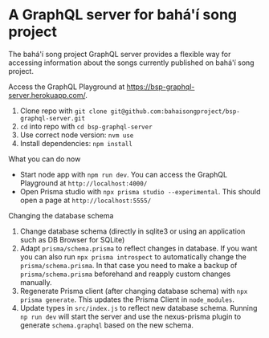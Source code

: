 # A GraphQL server for bahá'í song project

The bahá'í song project GraphQL server provides a flexible way for accessing information about the songs currently published on bahá'í song project.

Access the GraphQL Playground at https://bsp-graphql-server.herokuapp.com/.



1. Clone repo with `git clone git@github.com:bahaisongproject/bsp-graphql-server.git`
1. `cd` into repo with `cd bsp-graphql-server`
1. Use correct node version: `nvm use`
1. Install dependencies: `npm install`


What you can do now
- Start node app with `npm run dev`. You can access the GraphQL Playground at `http://localhost:4000/`
- Open Prisma studio with `npx prisma studio --experimental`. This should open a page at `http://localhost:5555/`



Changing the database schema
1. Change database schema (directly in sqlite3 or using an application such as DB Browser for SQLite)
1. Adapt `prisma/schema.prisma` to reflect changes in database. If you want you can also run `npx prisma introspect` to automatically change the `prisma/schema.prisma`. In that case you need to make a backup of `prisma/schema.prisma` beforehand and reapply custom changes manually.
1. Regenerate Prisma client (after changing database schema) with `npx prisma generate`. This updates the Prisma Client in `node_modules`.
1. Update types in `src/index.js` to reflect new database schema. Running `np run dev` will start the server and use the nexus-prisma plugin to generate `schema.graphql` based on the new schema.